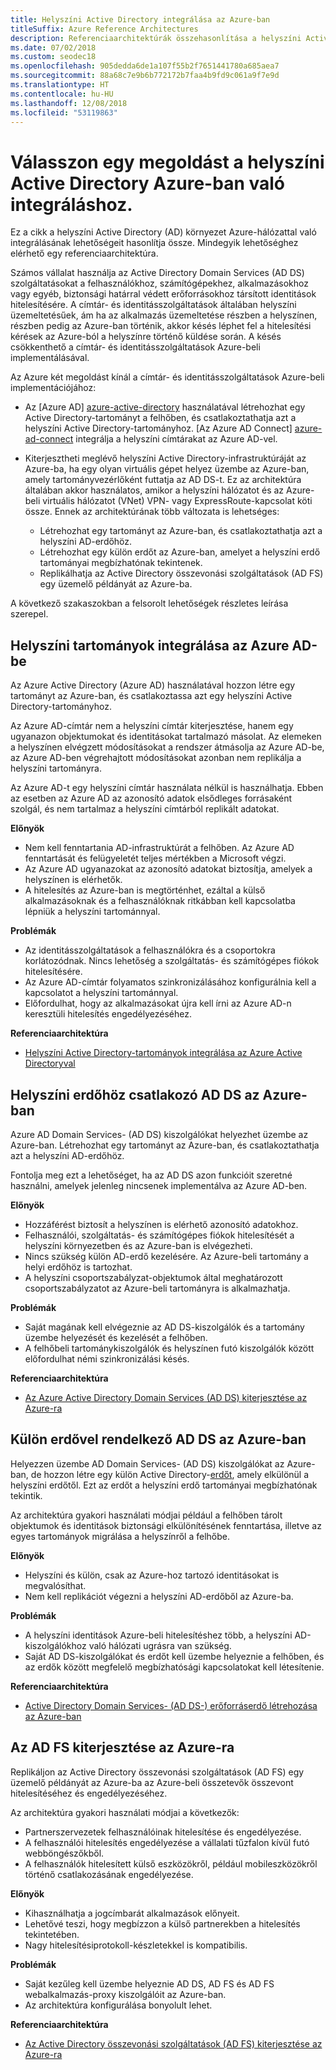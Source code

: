 ```yaml
---
title: Helyszíni Active Directory integrálása az Azure-ban
titleSuffix: Azure Reference Architectures
description: Referenciaarchitektúrák összehasonlítása a helyszíni Active Directory Azure-ban való integrálásához.
ms.date: 07/02/2018
ms.custom: seodec18
ms.openlocfilehash: 905dedda6de1a107f55b2f7651441780a685aea7
ms.sourcegitcommit: 88a68c7e9b6b772172b7faa4b9fd9c061a9f7e9d
ms.translationtype: HT
ms.contentlocale: hu-HU
ms.lasthandoff: 12/08/2018
ms.locfileid: "53119863"
---
```

# <a name="choose-a-solution-for-integrating-on-premises-active-directory-with-azure"></a>Válasszon egy megoldást a helyszíni Active Directory Azure-ban való integráláshoz.

Ez a cikk a helyszíni Active Directory (AD) környezet Azure-hálózattal való integrálásának lehetőségeit hasonlítja össze. Mindegyik lehetőséghez elérhető egy referenciaarchitektúra.

Számos vállalat használja az Active Directory Domain Services (AD DS) szolgáltatásokat a felhasználókhoz, számítógépekhez, alkalmazásokhoz vagy egyéb, biztonsági határral védett erőforrásokhoz társított identitások hitelesítésére. A címtár- és identitásszolgáltatások általában helyszíni üzemeltetésűek, ám ha az alkalmazás üzemeltetése részben a helyszínen, részben pedig az Azure-ban történik, akkor késés léphet fel a hitelesítési kérések az Azure-ból a helyszínre történő küldése során. A késés csökkenthető a címtár- és identitásszolgáltatások Azure-beli implementálásával.

Az Azure két megoldást kínál a címtár- és identitásszolgáltatások Azure-beli implementációjához:

- Az [Azure AD] [ azure-active-directory] használatával létrehozhat egy Active Directory-tartományt a felhőben, és csatlakoztathatja azt a helyszíni Active Directory-tartományhoz. [Az Azure AD Connect] [ azure-ad-connect] integrálja a helyszíni címtárakat az Azure AD-vel.

- Kiterjesztheti meglévő helyszíni Active Directory-infrastruktúráját az Azure-ba, ha egy olyan virtuális gépet helyez üzembe az Azure-ban, amely tartományvezérlőként futtatja az AD DS-t. Ez az architektúra általában akkor használatos, amikor a helyszíni hálózatot és az Azure-beli virtuális hálózatot (VNet) VPN- vagy ExpressRoute-kapcsolat köti össze. Ennek az architektúrának több változata is lehetséges:

  - Létrehozhat egy tartományt az Azure-ban, és csatlakoztathatja azt a helyszíni AD-erdőhöz.
  - Létrehozhat egy külön erdőt az Azure-ban, amelyet a helyszíni erdő tartományai megbízhatónak tekintenek.
  - Replikálhatja az Active Directory összevonási szolgáltatások (AD FS) egy üzemelő példányát az Azure-ba.

A következő szakaszokban a felsorolt lehetőségek részletes leírása szerepel.

## <a name="integrate-your-on-premises-domains-with-azure-ad"></a>Helyszíni tartományok integrálása az Azure AD-be

Az Azure Active Directory (Azure AD) használatával hozzon létre egy tartományt az Azure-ban, és csatlakoztassa azt egy helyszíni Active Directory-tartományhoz.

Az Azure AD-címtár nem a helyszíni címtár kiterjesztése,  hanem egy ugyanazon objektumokat és identitásokat tartalmazó másolat. Az elemeken a helyszínen elvégzett módosításokat a rendszer átmásolja az Azure AD-be, az Azure AD-ben végrehajtott módosításokat azonban nem replikálja a helyszíni tartományra.

Az Azure AD-t egy helyszíni címtár használata nélkül is használhatja. Ebben az esetben az Azure AD az azonosító adatok elsődleges forrásaként szolgál, és nem tartalmaz a helyszíni címtárból replikált adatokat.

**Előnyök**

- Nem kell fenntartania AD-infrastruktúrát a felhőben. Az Azure AD fenntartását és felügyeletét teljes mértékben a Microsoft végzi.
- Az Azure AD ugyanazokat az azonosító adatokat biztosítja, amelyek a helyszínen is elérhetők.
- A hitelesítés az Azure-ban is megtörténhet, ezáltal a külső alkalmazásoknak és a felhasználóknak ritkábban kell kapcsolatba lépniük a helyszíni tartománnyal.

**Problémák**

- Az identitásszolgáltatások a felhasználókra és a csoportokra korlátozódnak. Nincs lehetőség a szolgáltatás- és számítógépes fiókok hitelesítésére.
- Az Azure AD-címtár folyamatos szinkronizálásához konfigurálnia kell a kapcsolatot a helyszíni tartománnyal. 
- Előfordulhat, hogy az alkalmazásokat újra kell írni az Azure AD-n keresztüli hitelesítés engedélyezéséhez.

**Referenciaarchitektúra**

- [Helyszíni Active Directory-tartományok integrálása az Azure Active Directoryval][aad]

## <a name="ad-ds-in-azure-joined-to-an-on-premises-forest"></a>Helyszíni erdőhöz csatlakozó AD DS az Azure-ban

Azure AD Domain Services- (AD DS) kiszolgálókat helyezhet üzembe az Azure-ban. Létrehozhat egy tartományt az Azure-ban, és csatlakoztathatja azt a helyszíni AD-erdőhöz. 

Fontolja meg ezt a lehetőséget, ha az AD DS azon funkcióit szeretné használni, amelyek jelenleg nincsenek implementálva az Azure AD-ben. 

**Előnyök**

- Hozzáférést biztosít a helyszínen is elérhető azonosító adatokhoz.
- Felhasználói, szolgáltatás- és számítógépes fiókok hitelesítését a helyszíni környezetben és az Azure-ban is elvégezheti.
- Nincs szükség külön AD-erdő kezelésére. Az Azure-beli tartomány a helyi erdőhöz is tartozhat.
- A helyszíni csoportszabályzat-objektumok által meghatározott csoportszabályzatot az Azure-beli tartományra is alkalmazhatja.

**Problémák**

- Saját magának kell elvégeznie az AD DS-kiszolgálók és a tartomány üzembe helyezését és kezelését a felhőben.
- A felhőbeli tartománykiszolgálók és helyszínen futó kiszolgálók között előfordulhat némi szinkronizálási késés.

**Referenciaarchitektúra**

- [Az Azure Active Directory Domain Services (AD DS) kiterjesztése az Azure-ra][ad-ds]

## <a name="ad-ds-in-azure-with-a-separate-forest"></a>Külön erdővel rendelkező AD DS az Azure-ban

Helyezzen üzembe AD Domain Services- (AD DS) kiszolgálókat az Azure-ban, de hozzon létre egy külön Active Directory-[erdőt][ad-forest-defn], amely elkülönül a helyszíni erdőtől. Ezt az erdőt a helyszíni erdő tartományai megbízhatónak tekintik.

Az architektúra gyakori használati módjai például a felhőben tárolt objektumok és identitások biztonsági elkülönítésének fenntartása, illetve az egyes tartományok migrálása a helyszínről a felhőbe.

**Előnyök**

- Helyszíni és külön, csak az Azure-hoz tartozó identitásokat is megvalósíthat.
- Nem kell replikációt végezni a helyszíni AD-erdőből az Azure-ba.

**Problémák**

- A helyszíni identitások Azure-beli hitelesítéshez több, a helyszíni AD-kiszolgálókhoz való hálózati ugrásra van szükség.
- Saját AD DS-kiszolgálókat és erdőt kell üzembe helyeznie a felhőben, és az erdők között megfelelő megbízhatósági kapcsolatokat kell létesítenie.

**Referenciaarchitektúra**

- [Active Directory Domain Services- (AD DS-) erőforráserdő létrehozása az Azure-ban][ad-ds-forest]

## <a name="extend-ad-fs-to-azure"></a>Az AD FS kiterjesztése az Azure-ra

Replikáljon az Active Directory összevonási szolgáltatások (AD FS) egy üzemelő példányát az Azure-ba az Azure-beli összetevők összevont hitelesítéséhez és engedélyezéséhez. 

Az architektúra gyakori használati módjai a következők:

- Partnerszervezetek felhasználóinak hitelesítése és engedélyezése.
- A felhasználói hitelesítés engedélyezése a vállalati tűzfalon kívül futó webböngészőkből.
- A felhasználók hitelesített külső eszközökről, például mobileszközökről történő csatlakozásának engedélyezése. 

**Előnyök**

- Kihasználhatja a jogcímbarát alkalmazások előnyeit.
- Lehetővé teszi, hogy megbízzon a külső partnerekben a hitelesítés tekintetében.
- Nagy hitelesítésiprotokoll-készletekkel is kompatibilis.

**Problémák**

- Saját kezűleg kell üzembe helyeznie AD DS, AD FS és AD FS webalkalmazás-proxy kiszolgálóit az Azure-ban.
- Az architektúra konfigurálása bonyolult lehet.

**Referenciaarchitektúra**

- [Az Active Directory összevonási szolgáltatások (AD FS) kiterjesztése az Azure-ra][adfs]

<!-- links -->

[aad]: ./azure-ad.md
[ad-ds]: ./adds-extend-domain.md
[ad-ds-forest]: ./adds-forest.md
[ad-forest-defn]: /windows/desktop/AD/forests
[adfs]: ./adfs.md

[azure-active-directory]: /azure/active-directory-domain-services/active-directory-ds-overview
[azure-ad-connect]: /azure/active-directory/hybrid/whatis-hybrid-identity
